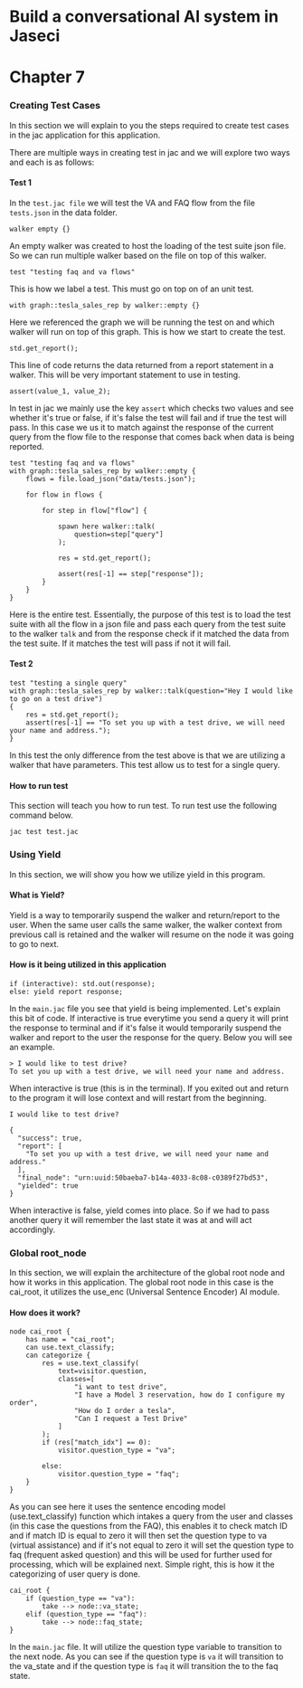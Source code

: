 # Build a conversational AI system in Jaseci

# Chapter 7

### Creating Test Cases
In this section we will explain to you the steps required to create test cases in the jac application for this application.

There are multiple ways in creating test in jac and we will explore two ways and each is as follows:

#### Test 1
In the ``test.jac file`` we will test the VA and FAQ flow from the file ``tests.json`` in the data folder.

```jac
walker empty {}
```
An empty walker was created to host the loading of the test suite json file. So we can run multiple walker based on the file on top of this walker.

```jac
test "testing faq and va flows"
```
This is how we label a test. This must go on top on of an unit test.

```jac
with graph::tesla_sales_rep by walker::empty {}
```
Here we referenced the graph we will be running the test on and which walker will run on top of this graph. This is how we start to create the test.

```jac
std.get_report();
```
This line of code returns the data returned from a report statement in a walker. This will be very important statement to use in testing.

```jac
assert(value_1, value_2);
```
In test in jac we mainly use the key ``assert`` which checks two values and see whether it's true or false, if it's false the test will fail and if true the test will pass. In this case we us it to match against the response of the current query from the flow file to the response that comes back when data is being reported.

```jac
test "testing faq and va flows"
with graph::tesla_sales_rep by walker::empty {
    flows = file.load_json("data/tests.json");
    
    for flow in flows {

        for step in flow["flow"] {

            spawn here walker::talk(
                question=step["query"]
            );

            res = std.get_report();

            assert(res[-1] == step["response"]);
        }
    }
}
```
Here is the entire test. Essentially, the purpose of this test is to load the test suite with all the flow in a json file and pass each query from the test suite to the walker `talk` and from the response check if it matched the data from the test suite. If it matches the test will pass if not it will fail.

#### Test 2
```jac
test "testing a single query"
with graph::tesla_sales_rep by walker::talk(question="Hey I would like to go on a test drive")
{
    res = std.get_report();
    assert(res[-1] == "To set you up with a test drive, we will need your name and address.");
}
```
In this test the only difference from the test above is that we are utilizing a walker that have parameters. This test allow us to test for a single query.

#### How to run test
This section will teach you how to run test. To run test use the following command below.

```
jac test test.jac
```

### Using Yield
In this section, we will show you how we utilize yield in this program.

#### What is Yield?
Yield is a way to temporarily suspend the walker and return/report to the user. When the same user calls the same walker, the walker context from previous call is retained and the walker will resume on the node it was going to go to next.

#### How is it being utilized in this application
```
if (interactive): std.out(response);
else: yield report response;
```
In the ``main.jac`` file you see that yield is being implemented. Let's explain this bit of code. If interactive is true everytime you send a query it will print the response to terminal and if it's false it would temporarily suspend the walker and report to the user the response for the query. Below you will see an example.

```
> I would like to test drive?
To set you up with a test drive, we will need your name and address.
```
When interactive is true (this is in the terminal). If you exited out and return to the program it will lose context and will restart from the beginning.

```
I would like to test drive?

{
  "success": true,
  "report": [
    "To set you up with a test drive, we will need your name and address."
  ],
  "final_node": "urn:uuid:50baeba7-b14a-4033-8c08-c0389f27bd53",
  "yielded": true
}
```
When interactive is false, yield comes into place. So if we had to pass another query it will remember the last state it was at and will act accordingly.

### Global root_node
In this section, we will explain the architecture of the global root node and how it works in this application. The global root node in this case is the cai_root, it utilizes the use_enc (Universal Sentence Encoder) AI module.

#### How does it work?
```
node cai_root {
    has name = "cai_root";
    can use.text_classify;
    can categorize {
        res = use.text_classify(
            text=visitor.question,
            classes=[
                "i want to test drive",
                "I have a Model 3 reservation, how do I configure my order",
                "How do I order a tesla",
                "Can I request a Test Drive"
            ]
        );
        if (res["match_idx"] == 0):
            visitor.question_type = "va";

        else:
            visitor.question_type = "faq";
    }
}
```
As you can see here it uses the sentence encoding model (use.text_classify) function which intakes a query from the user and classes (in this case the questions from the FAQ), this enables it to check match ID and if match ID is equal to zero it will then set the question type to va (virtual assistance) and if it's not equal to zero it will set the question type to faq (frequent asked question) and this will be used for further used for processing, which will be explained next. Simple right, this is how it the categorizing of user query is done.

```jac
cai_root {
    if (question_type == "va"):
        take --> node::va_state;
    elif (question_type == "faq"):
        take --> node::faq_state;
}
```
In the ``main.jac`` file. It will utilize the question type variable to transition to the next node. As you can see if the question type is ``va`` it will transition to the va_state and if the question type is ``faq`` it will transition the to the faq state.
